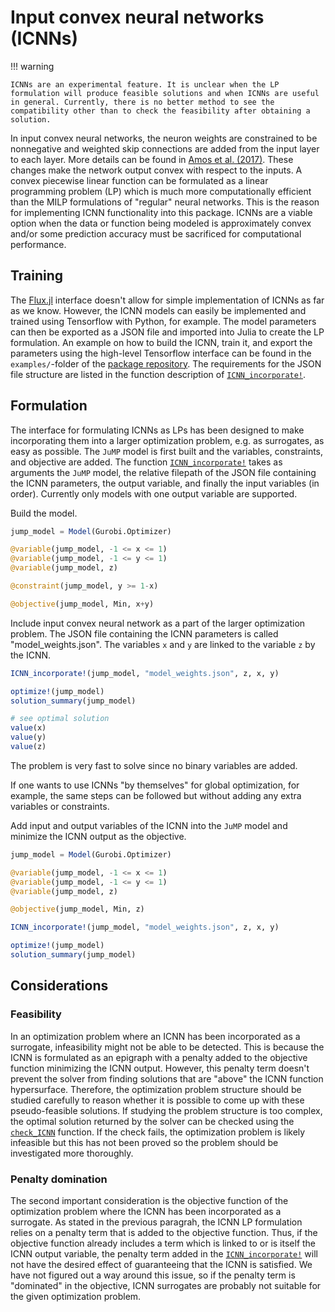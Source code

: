 # Input convex neural networks (ICNNs)

!!! warning

    ICNNs are an experimental feature. It is unclear when the LP formulation will produce feasible solutions and when ICNNs are useful in general. Currently, there is no better method to see the compatibility other than to check the feasibility after obtaining a solution.

In input convex neural networks, the neuron weights are constrained to be nonnegative and weighted skip connections are added from the input layer to each layer. More details can be found in [Amos et al. (2017)](literature.md). These changes make the network output convex with respect to the inputs. A convex piecewise linear function can be formulated as a linear programming problem (LP) which is much more computationally efficient than the MILP formulations of "regular" neural networks. This is the reason for implementing ICNN functionality into this package. ICNNs are a viable option when the data or function being modeled is approximately convex and/or some prediction accuracy must be sacrificed for computational performance.

## Training

The [Flux.jl](https://fluxml.ai/Flux.jl/stable/) interface doesn't allow for simple implementation of ICNNs as far as we know. However, the ICNN models can easily be implemented and trained using Tensorflow with Python, for example. The model parameters can then be exported as a JSON file and imported into Julia to create the LP formulation. An example on how to build the ICNN, train it, and export the parameters using the high-level Tensorflow interface can be found in the  `examples/`-folder of the [package repository](https://github.com/gamma-opt/Gogeta.jl). The requirements for the JSON file structure are listed in the function description of [`ICNN_incorporate!`](@ref).

## Formulation

The interface for formulating ICNNs as LPs has been designed to make incorporating them into a larger optimization problem, e.g. as surrogates, as easy as possible. The `JuMP` model is first built and the variables, constraints, and objective are added. The function [`ICNN_incorporate!`](@ref) takes as arguments the `JuMP` model, the relative filepath of the JSON file containing the ICNN parameters, the output variable, and finally the input variables (in order). Currently only models with one output variable are supported.

Build the model.

```julia
jump_model = Model(Gurobi.Optimizer)

@variable(jump_model, -1 <= x <= 1)
@variable(jump_model, -1 <= y <= 1)
@variable(jump_model, z)

@constraint(jump_model, y >= 1-x)

@objective(jump_model, Min, x+y)
```

Include input convex neural network as a part of the larger optimization problem.
The JSON file containing the ICNN parameters is called "model_weights.json".
The variables `x` and `y` are linked to the variable `z` by the ICNN.

```julia
ICNN_incorporate!(jump_model, "model_weights.json", z, x, y)

optimize!(jump_model)
solution_summary(jump_model)

# see optimal solution
value(x)
value(y)
value(z)
```

The problem is very fast to solve since no binary variables are added.

If one wants to use ICNNs "by themselves" for global optimization, for example, the same steps can be followed but without adding any extra variables or constraints.

Add input and output variables of the ICNN into the `JuMP` model and minimize the ICNN output as the objective.

```julia
jump_model = Model(Gurobi.Optimizer)

@variable(jump_model, -1 <= x <= 1)
@variable(jump_model, -1 <= y <= 1)
@variable(jump_model, z)

@objective(jump_model, Min, z)

ICNN_incorporate!(jump_model, "model_weights.json", z, x, y)

optimize!(jump_model)
solution_summary(jump_model)
```

## Considerations

### Feasibility

In an optimization problem where an ICNN has been incorporated as a surrogate, infeasibility might not be able to be detected. This is because the ICNN is formulated as an epigraph with a penalty added to the objective function minimizing the ICNN output. However, this penalty term doesn't prevent the solver from finding solutions that are "above" the ICNN function hypersurface. Therefore, the optimization problem structure should be studied carefully to reason whether it is possible to come up with these pseudo-feasible solutions. If studying the problem structure is too complex, the optimal solution  returned by the solver can be checked using the [`check_ICNN`](@ref) function. If the check fails, the optimization problem is likely infeasible but this has not been proved so the problem should be investigated more thoroughly.

### Penalty domination

The second important consideration is the objective function of the optimization problem where the ICNN has been incorporated as a surrogate. As stated in the previous paragrah, the ICNN LP formulation relies on a penalty term that is added to the objective function. Thus, if the objective function already includes a term which is linked to or is itself the ICNN output variable, the penalty term added in the [`ICNN_incorporate!`](@ref) will not have the desired effect of guaranteeing that the ICNN is satisfied. We have not figured out a way around this issue, so if the penalty term is "dominated" in the objective, ICNN surrogates are probably not suitable for the given optimization problem.
